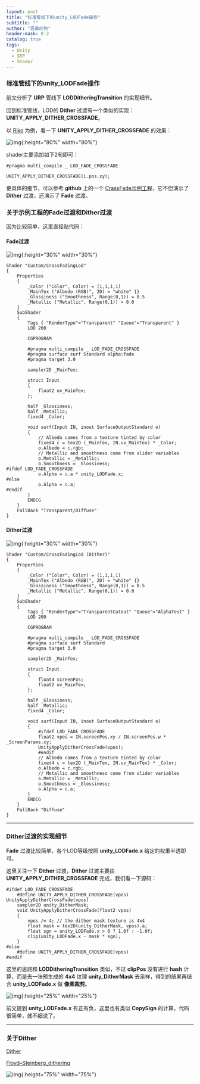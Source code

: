 ```yaml
---
layout: post
title: "标准管线下的unity_LODFade操作"
subtitle: ""
author: "恶毒的狗"
header-mask: 0.2
catalog: true
tags:
  - Unity
  - SRP
  - Shader
---
```


### 标准管线下的unity_LODFade操作

前文分析了 **URP** 管线下 **LODDitheringTransition** 的实现细节。

回到标准管线，LOD的 **Dither** 过渡有一个类似的实现：**UNITY_APPLY_DITHER_CROSSFADE**。

以 [Riko](https://assetstore.unity.com/packages/3d/characters/humanoids/riko-74357?aid=1101l85Tr) 为例，看一下 **UNITY_APPLY_DITHER_CROSSFADE** 的效果：

![img](/img/shader-lod-fade/screenshot6.gif){:height="80%" width="80%"}

shader主要添加如下2句即可：

```
#pragma multi_compile _ LOD_FADE_CROSSFADE
```

```
UNITY_APPLY_DITHER_CROSSFADE(i.pos.xy);
```

更具体的细节，可以参考 **github** 上的一个 [CrassFade示例工程](https://github.com/keijiro/CrossFadingLod)，它不但演示了 **Dither** 过渡，还演示了 **Fade** 过渡。

### 关于示例工程的Fade过渡和Dither过渡

因为比较简单，这里直接贴代码：

#### Fade过渡

![img](/img/shader-lod-fade/screenshot3.gif){:height="30%" width="30%"}

```
Shader "Custom/CrossFadingLod"
{
    Properties
    {
        _Color ("Color", Color) = (1,1,1,1)
        _MainTex ("Albedo (RGB)", 2D) = "white" {}
        _Glossiness ("Smoothness", Range(0,1)) = 0.5
        _Metallic ("Metallic", Range(0,1)) = 0.0
    }
    SubShader
    {
        Tags { "RenderType"="Transparent" "Queue"="Transparent" }
        LOD 200
        
        CGPROGRAM

        #pragma multi_compile _ LOD_FADE_CROSSFADE
        #pragma surface surf Standard alpha:fade
        #pragma target 3.0

        sampler2D _MainTex;

        struct Input
        {
            float2 uv_MainTex;
        };

        half _Glossiness;
        half _Metallic;
        fixed4 _Color;

        void surf(Input IN, inout SurfaceOutputStandard o)
        {
            // Albedo comes from a texture tinted by color
            fixed4 c = tex2D (_MainTex, IN.uv_MainTex) * _Color;
            o.Albedo = c.rgb;
            // Metallic and smoothness come from slider variables
            o.Metallic = _Metallic;
            o.Smoothness = _Glossiness;
#ifdef LOD_FADE_CROSSFADE
            o.Alpha = c.a * unity_LODFade.x;
#else
            o.Alpha = c.a;
#endif
        }
        ENDCG
    }
    FallBack "Transparent/Diffuse"
}
```

#### Dither过渡

![img](/img/shader-lod-fade/screenshot4.gif){:height="30%" width="30%"}

```
Shader "Custom/CrossFadingLod (Dither)"
{
    Properties
    {
        _Color ("Color", Color) = (1,1,1,1)
        _MainTex ("Albedo (RGB)", 2D) = "white" {}
        _Glossiness ("Smoothness", Range(0,1)) = 0.5
        _Metallic ("Metallic", Range(0,1)) = 0.0
    }
    SubShader
    {
        Tags { "RenderType"="TransparentCutout" "Queue"="AlphaTest" }
        LOD 200
        
        CGPROGRAM

        #pragma multi_compile _ LOD_FADE_CROSSFADE
        #pragma surface surf Standard
        #pragma target 3.0

        sampler2D _MainTex;

        struct Input
        {
            float4 screenPos;
            float2 uv_MainTex;
        };

        half _Glossiness;
        half _Metallic;
        fixed4 _Color;

        void surf(Input IN, inout SurfaceOutputStandard o)
        {
            #ifdef LOD_FADE_CROSSFADE
            float2 vpos = IN.screenPos.xy / IN.screenPos.w * _ScreenParams.xy;
            UnityApplyDitherCrossFade(vpos);
            #endif
            // Albedo comes from a texture tinted by color
            fixed4 c = tex2D (_MainTex, IN.uv_MainTex) * _Color;
            o.Albedo = c.rgb;
            // Metallic and smoothness come from slider variables
            o.Metallic = _Metallic;
            o.Smoothness = _Glossiness;
            o.Alpha = c.a;
        }
        ENDCG
    }
    FallBack "Diffuse"
}
```

---

### Dither过渡的实现细节

**Fade** 过渡比较简单，各个LOD等级按照 **unity_LODFade.x** 给定的权重半透即可。 

这里关注一下 **Dither** 过渡，**Dither** 过渡主要由 **UNITY_APPLY_DITHER_CROSSFADE** 完成，我们看一下源码：

```
#ifdef LOD_FADE_CROSSFADE
    #define UNITY_APPLY_DITHER_CROSSFADE(vpos)  UnityApplyDitherCrossFade(vpos)
    sampler2D unity_DitherMask;
    void UnityApplyDitherCrossFade(float2 vpos)
    {
        vpos /= 4; // the dither mask texture is 4x4
        float mask = tex2D(unity_DitherMask, vpos).a;
        float sgn = unity_LODFade.x > 0 ? 1.0f : -1.0f;
        clip(unity_LODFade.x - mask * sgn);
    }
#else
    #define UNITY_APPLY_DITHER_CROSSFADE(vpos)
#endif
```

这里的思路和 **LODDitheringTransition** 类似，不过 **clipPos** 没有进行 **hash** 计算，而是去一张预生成的 **4x4** 纹理 **unity_DitherMask** 去采样，得到的结果再结合 **unity_LODFade.x** 做 **像素裁剪**。

![img](/img/shader-lod-fade/screenshot5.png){:height="25%" width="25%"}

前文提到 **unity_LODFade.x** 有正有负，这里也有类似 **CopySign** 的计算，代码很简单，就不细说了。

---

### 关于Dither

[Dither](https://en.wikipedia.org/wiki/Dither)

[Floyd–Steinberg_dithering](https://en.wikipedia.org/wiki/Floyd%E2%80%93Steinberg_dithering)

![img](/img/shader-lod-fade/screenshot7.png){:height="75%" width="75%"}




